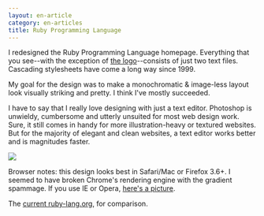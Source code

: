 ```yaml
---
layout: en-article
category: en-articles
title: Ruby Programming Language
---
```

I redesigned the Ruby Programming Language homepage. Everything that you see--with the exception of [the logo](http://rubyidentity.org/)--consists of just two text files. Cascading stylesheets have come a long way since 1999. 

My goal for the design was to make a monochromatic & image-less layout look visually striking and pretty. I think I've mostly succeeded.

I have to say that I really love designing with just a text editor. Photoshop is unwieldy, cumbersome and utterly unsuited for most web design work. Sure, it still comes in handy for more illustration-heavy or textured websites. But for the majority of elegant and clean websites, a text editor works better and is magnitudes faster.

<a href="http://v2.nylira.com/p/ruby"><img src="http://v2.nylira.com/tumblr/posts/ruby.jpg"></a>

Browser notes: this design looks best in Safari/Mac or Firefox 3.6+. I seemed to have broken Chrome's rendering engine with the gradient spammage. If you use IE or Opera, <a href="http://v2.nylira.com/portfolio/ruby">here's a picture</a>.

The <a href="http://ruby-lang.org">current ruby-lang.org</a>, for comparison.
